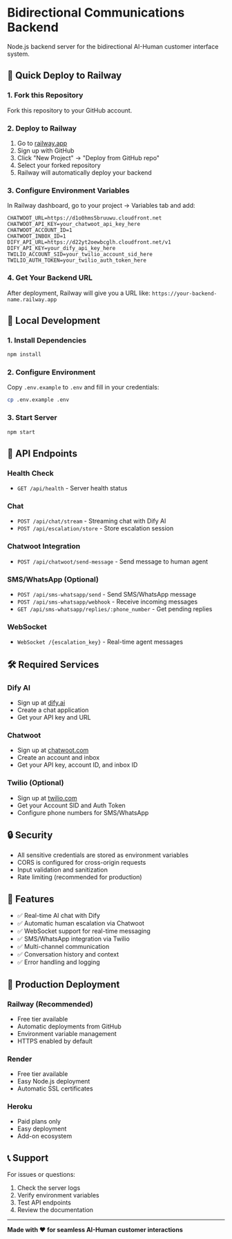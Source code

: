 # Bidirectional Communications Backend

Node.js backend server for the bidirectional AI-Human customer interface system.

## 🚀 Quick Deploy to Railway

### 1. Fork this Repository
Fork this repository to your GitHub account.

### 2. Deploy to Railway
1. Go to [railway.app](https://railway.app)
2. Sign up with GitHub
3. Click "New Project" → "Deploy from GitHub repo"
4. Select your forked repository
5. Railway will automatically deploy your backend

### 3. Configure Environment Variables
In Railway dashboard, go to your project → Variables tab and add:

```env
CHATWOOT_URL=https://d1o0hms5bruuwu.cloudfront.net
CHATWOOT_API_KEY=your_chatwoot_api_key_here
CHATWOOT_ACCOUNT_ID=1
CHATWOOT_INBOX_ID=1
DIFY_API_URL=https://d22yt2oewbcglh.cloudfront.net/v1
DIFY_API_KEY=your_dify_api_key_here
TWILIO_ACCOUNT_SID=your_twilio_account_sid_here
TWILIO_AUTH_TOKEN=your_twilio_auth_token_here
```

### 4. Get Your Backend URL
After deployment, Railway will give you a URL like:
`https://your-backend-name.railway.app`

## 🔧 Local Development

### 1. Install Dependencies
```bash
npm install
```

### 2. Configure Environment
Copy `.env.example` to `.env` and fill in your credentials:
```bash
cp .env.example .env
```

### 3. Start Server
```bash
npm start
```

## 📡 API Endpoints

### Health Check
- `GET /api/health` - Server health status

### Chat
- `POST /api/chat/stream` - Streaming chat with Dify AI
- `POST /api/escalation/store` - Store escalation session

### Chatwoot Integration
- `POST /api/chatwoot/send-message` - Send message to human agent

### SMS/WhatsApp (Optional)
- `POST /api/sms-whatsapp/send` - Send SMS/WhatsApp message
- `POST /api/sms-whatsapp/webhook` - Receive incoming messages
- `GET /api/sms-whatsapp/replies/:phone_number` - Get pending replies

### WebSocket
- `WebSocket /{escalation_key}` - Real-time agent messages

## 🛠️ Required Services

### Dify AI
- Sign up at [dify.ai](https://dify.ai)
- Create a chat application
- Get your API key and URL

### Chatwoot
- Sign up at [chatwoot.com](https://chatwoot.com)
- Create an account and inbox
- Get your API key, account ID, and inbox ID

### Twilio (Optional)
- Sign up at [twilio.com](https://twilio.com)
- Get your Account SID and Auth Token
- Configure phone numbers for SMS/WhatsApp

## 🔒 Security

- All sensitive credentials are stored as environment variables
- CORS is configured for cross-origin requests
- Input validation and sanitization
- Rate limiting (recommended for production)

## 📱 Features

- ✅ Real-time AI chat with Dify
- ✅ Automatic human escalation via Chatwoot
- ✅ WebSocket support for real-time messaging
- ✅ SMS/WhatsApp integration via Twilio
- ✅ Multi-channel communication
- ✅ Conversation history and context
- ✅ Error handling and logging

## 🚀 Production Deployment

### Railway (Recommended)
- Free tier available
- Automatic deployments from GitHub
- Environment variable management
- HTTPS enabled by default

### Render
- Free tier available
- Easy Node.js deployment
- Automatic SSL certificates

### Heroku
- Paid plans only
- Easy deployment
- Add-on ecosystem

## 📞 Support

For issues or questions:
1. Check the server logs
2. Verify environment variables
3. Test API endpoints
4. Review the documentation

---

**Made with ❤️ for seamless AI-Human customer interactions**
